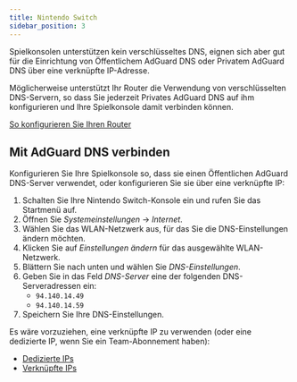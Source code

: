 ```yaml
---
title: Nintendo Switch
sidebar_position: 3
---
```


Spielkonsolen unterstützen kein verschlüsseltes DNS, eignen sich aber gut für die Einrichtung von Öffentlichem AdGuard DNS oder Privatem AdGuard DNS über eine verknüpfte IP-Adresse.

Möglicherweise unterstützt Ihr Router die Verwendung von verschlüsselten DNS-Servern, so dass Sie jederzeit Privates AdGuard DNS auf ihm konfigurieren und Ihre Spielkonsole damit verbinden können.

[So konfigurieren Sie Ihren Router](/private-dns/connect-devices/routers/routers.md)

## Mit AdGuard DNS verbinden

Konfigurieren Sie Ihre Spielkonsole so, dass sie einen Öffentlichen AdGuard DNS-Server verwendet, oder konfigurieren Sie sie über eine verknüpfte IP:

1. Schalten Sie Ihre Nintendo Switch-Konsole ein und rufen Sie das Startmenü auf.
2. Öffnen Sie _Systemeinstellungen_ → _Internet_.
3. Wählen Sie das WLAN-Netzwerk aus, für das Sie die DNS-Einstellungen ändern möchten.
4. Klicken Sie auf _Einstellungen ändern_ für das ausgewählte WLAN-Netzwerk.
5. Blättern Sie nach unten und wählen Sie _DNS-Einstellungen_.
6. Geben Sie in das Feld _DNS-Server_ eine der folgenden DNS-Serveradressen ein:
    - `94.140.14.49`
    - `94.140.14.59`
7. Speichern Sie Ihre DNS-Einstellungen.

Es wäre vorzuziehen, eine verknüpfte IP zu verwenden (oder eine dedizierte IP, wenn Sie ein Team-Abonnement haben):

 - [Dedizierte IPs](/private-dns/connect-devices/other-options/dedicated-ip.md)
 - [Verknüpfte IPs](/private-dns/connect-devices/other-options/linked-ip.md)
